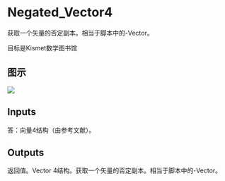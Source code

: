 # Negated_Vector4

获取一个矢量的否定副本。相当于脚本中的-Vector。

目标是Kismet数学图书馆

## 图示

![]($-20221218-19591756.png)

## Inputs

答：向量4结构（由参考文献）。  

## Outputs

返回值。Vector 4结构。获取一个矢量的否定副本。相当于脚本中的-Vector。
